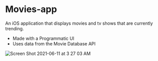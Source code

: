 # Movies-app
An iOS application that displays movies and tv shows that are currently trending.

- Made with a Programmatic UI
- Uses data from the Movie Database API

![Screen Shot 2021-06-11 at 3 27 03 AM](https://user-images.githubusercontent.com/29238419/121648226-48fd4e80-ca65-11eb-8a2f-d7d904d14f20.png)
